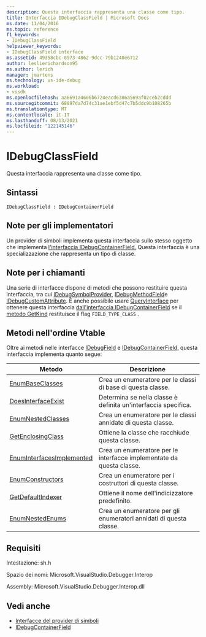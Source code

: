 ```yaml
---
description: Questa interfaccia rappresenta una classe come tipo.
title: Interfaccia IDebugClassField | Microsoft Docs
ms.date: 11/04/2016
ms.topic: reference
f1_keywords:
- IDebugClassField
helpviewer_keywords:
- IDebugClassField interface
ms.assetid: 49358cbc-8973-4862-9dcc-79b1248e6712
author: leslierichardson95
ms.author: lerich
manager: jmartens
ms.technology: vs-ide-debug
ms.workload:
- vssdk
ms.openlocfilehash: aa6691a4606b6724eacd6386a569af02ceb2cddd
ms.sourcegitcommit: 68897da7d74c31ae1ebf5d47c7b5ddc9b108265b
ms.translationtype: MT
ms.contentlocale: it-IT
ms.lasthandoff: 08/13/2021
ms.locfileid: "122145146"
---
```

# <a name="idebugclassfield"></a>IDebugClassField
Questa interfaccia rappresenta una classe come tipo.

## <a name="syntax"></a>Sintassi

```
IDebugClassField : IDebugContainerField
```

## <a name="notes-for-implementers"></a>Note per gli implementatori
 Un provider di simboli implementa questa interfaccia sullo stesso oggetto che implementa [l'interfaccia IDebugContainerField.](../../../extensibility/debugger/reference/idebugcontainerfield.md) Questa interfaccia è una specializzazione che rappresenta un tipo di classe.

## <a name="notes-for-callers"></a>Note per i chiamanti
 Una serie di interfacce dispone di metodi che possono restituire questa interfaccia, tra cui [IDebugSymbolProvider](../../../extensibility/debugger/reference/idebugsymbolprovider.md), [IDebugMethodField](../../../extensibility/debugger/reference/idebugmethodfield.md)e [IDebugCustomAttribute](../../../extensibility/debugger/reference/idebugcustomattribute.md). È anche possibile usare [QueryInterface](/cpp/atl/queryinterface) per ottenere questa interfaccia [dall'interfaccia IDebugContainerField](../../../extensibility/debugger/reference/idebugcontainerfield.md) se il [metodo GetKind](../../../extensibility/debugger/reference/idebugfield-getkind.md) restituisce il flag `FIELD_TYPE_CLASS` .

## <a name="methods-in-vtable-order"></a>Metodi nell'ordine Vtable
 Oltre ai metodi nelle interfacce [IDebugField](../../../extensibility/debugger/reference/idebugfield.md) e [IDebugContainerField,](../../../extensibility/debugger/reference/idebugcontainerfield.md) questa interfaccia implementa quanto segue:

|Metodo|Descrizione|
|------------|-----------------|
|[EnumBaseClasses](../../../extensibility/debugger/reference/idebugclassfield-enumbaseclasses.md)|Crea un enumeratore per le classi di base di questa classe.|
|[DoesInterfaceExist](../../../extensibility/debugger/reference/idebugclassfield-doesinterfaceexist.md)|Determina se nella classe è definita un'interfaccia specifica.|
|[EnumNestedClasses](../../../extensibility/debugger/reference/idebugclassfield-enumnestedclasses.md)|Crea un enumeratore per le classi annidate di questa classe.|
|[GetEnclosingClass](../../../extensibility/debugger/reference/idebugclassfield-getenclosingclass.md)|Ottiene la classe che racchiude questa classe.|
|[EnumInterfacesImplemented](../../../extensibility/debugger/reference/idebugclassfield-enuminterfacesimplemented.md)|Crea un enumeratore per le interfacce implementate da questa classe.|
|[EnumConstructors](../../../extensibility/debugger/reference/idebugclassfield-enumconstructors.md)|Crea un enumeratore per i costruttori di questa classe.|
|[GetDefaultIndexer](../../../extensibility/debugger/reference/idebugclassfield-getdefaultindexer.md)|Ottiene il nome dell'indicizzatore predefinito.|
|[EnumNestedEnums](../../../extensibility/debugger/reference/idebugclassfield-enumnestedenums.md)|Crea un enumeratore per gli enumeratori annidati di questa classe.|

## <a name="requirements"></a>Requisiti
 Intestazione: sh.h

 Spazio dei nomi: Microsoft.VisualStudio.Debugger.Interop

 Assembly: Microsoft.VisualStudio.Debugger.Interop.dll

## <a name="see-also"></a>Vedi anche
- [Interfacce del provider di simboli](../../../extensibility/debugger/reference/symbol-provider-interfaces.md)
- [IDebugContainerField](../../../extensibility/debugger/reference/idebugcontainerfield.md)
